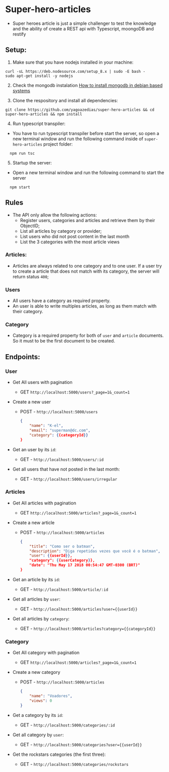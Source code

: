 # Super-hero-articles

- Super heroes article is just a simple challenger to test the knowledge and the ability of create a REST api with Typescript, moongoDB and restify


## Setup:
1. Make sure that you have nodejs installed in your machine:
```
curl -sL https://deb.nodesource.com/setup_8.x | sudo -E bash -
sudo apt-get install -y nodejs
```
2. Check the mongodb instalation [How to install mongodb in debian based systems](https://www.digitalocean.com/community/tutorials/como-instalar-o-mongodb-no-ubuntu-16-04-pt)

3. Clone the respository and install all dependencies:
```
git clone https://github.com/yagoazedias/super-hero-articles && cd super-hero-articles && npm install
```

4. Run typescript transpiler:
- You have to run typescript transpiler before start the server, so open a new terminal window and run the following command inside of `super-hero-articles` project folder:

```
  npm run tsc
```

5. Startup the server:
- Open a new terminal window and run the following command to start the server
```
  npm start
```

## Rules
- The API only allow the following actions:
    - Register users, categories and articles and retrieve them by their ObjectID;
    - List all articles by category or provider;
    - List users who did not post content in the last month
    - List the 3 categories with the most article views

### Articles:
 - Articles are always related to one category and to one user. If a user try to create a article that does not match with its category, the server will return status `400`;

 
### Users
 - All users have a category as required property.
 - An user is able to write multiples articles, 
   as long as them match with their category.
   
### Category
 - Category is a required property for both of `user` and `article` documents. So it must to be the first document to be created.
 
 
## Endpoints:

### User
 -  Get All users with pagination
    - GET `http://localhost:5000/users?_page=1&_count=1`
    
    
 -  Create a new user  
     - POST - `http://localhost:5000/users`
        ```json
        {
            "name": "K-el",
            "email": "superman@dc.com",
            "category": {{categoryId}}
        }
        ```
 -  Get an user by its `id`:
    - GET - `http://localhost:5000/users/:id`
 
 -  Get all users that have not posted in the last month:
    - GET - `http://localhost:5000/users/irregular`
    
### Articles
 -  Get All articles with pagination
    - GET `http://localhost:5000/articles?_page=1&_count=1`
    
    
 -  Create a new article  
     - POST - `http://localhost:5000/articles`
        ```json
        {
            "title": "Como ser o batman",
            "description": "Diga repetidas vezes que você é o batman",
            "user": {{userId}},
            "category": {{userCategory}},
            "date": "Thu May 17 2018 00:54:47 GMT-0300 (BRT)"
        }
        ```
 -  Get an article by its `id`:
    - GET - `http://localhost:5000/article/:id`
 
 -  Get all articles by `user`:
    - GET - `http://localhost:5000/articles?user={{userId}}`

 -  Get all articles by `category`:
    - GET - `http://localhost:5000/articles?category={{categoryId}}`

### Category
 -  Get All category with pagination
    - GET `http://localhost:5000/articles?_page=1&_count=1`
    
    
 -  Create a new category  
     - POST - `http://localhost:5000/articles`
        ```json
        {
        	"name": "Voadores",
        	"views": 0
        }
        ```
 -  Get a category by its `id`:
    - GET - `http://localhost:5000/categories/:id`
 
 -  Get all category by `user`:
    - GET - `http://localhost:5000/categories?user={{userId}}`

 -  Get the rockstars categories (the first three):
    - GET - `http://localhost:5000/categories/rockstars`